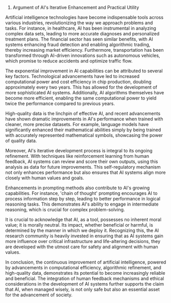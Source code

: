 1. Argument of AI's Iterative Enhancement and Practical Utility

Artificial intelligence technologies have become indispensable tools across various industries, revolutionizing the way we approach problems and tasks. For instance, in healthcare, AI has been instrumental in analyzing complex data sets, leading to more accurate diagnoses and personalized treatment plans. The financial sector has seen similar benefits, with AI systems enhancing fraud detection and enabling algorithmic trading, thereby increasing market efficiency. Furthermore, transportation has been transformed through AI-driven innovations such as autonomous vehicles, which promise to reduce accidents and optimize traffic flow.

The exponential improvement in AI capabilities can be attributed to several key factors. Technological advancements have led to increased computational power and cost efficiency in chip production, doubling approximately every two years. This has allowed for the development of more sophisticated AI systems. Additionally, AI algorithms themselves have become more efficient, enabling the same computational power to yield twice the performance compared to previous years.

High-quality data is the linchpin of effective AI, and recent advancements have shown dramatic improvements in AI's performance when trained with cleaner, more precise datasets. For example, language models have significantly enhanced their mathematical abilities simply by being trained with accurately represented mathematical symbols, showcasing the power of quality data.

Moreover, AI's iterative development process is integral to its ongoing refinement. With techniques like reinforcement learning from human feedback, AI systems can review and score their own outputs, using this analysis as data for future improvements. This self-regulatory mechanism not only enhances performance but also ensures that AI systems align more closely with human values and goals.

Enhancements in prompting methods also contribute to AI's growing capabilities. For instance, 'chain of thought' prompting encourages AI to process information step by step, leading to better performance in logical reasoning tasks. This demonstrates AI's ability to engage in intermediate reasoning, which is crucial for complex problem-solving.

It is crucial to acknowledge that AI, as a tool, possesses no inherent moral value; it is morally neutral. Its impact, whether beneficial or harmful, is determined by the manner in which we deploy it. Recognizing this, the AI research community is heavily invested in ensuring that as AI systems gain more influence over critical infrastructure and life-altering decisions, they are developed with the utmost care for safety and alignment with human values.

In conclusion, the continuous improvement of artificial intelligence, powered by advancements in computational efficiency, algorithmic refinement, and high-quality data, demonstrates its potential to become increasingly reliable and beneficial. The integration of human feedback mechanisms and ethical considerations in the development of AI systems further supports the claim that AI, when managed wisely, is not only safe but also an essential asset for the advancement of society.